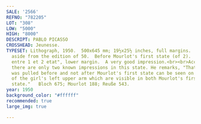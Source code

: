 ```yaml
---
SALE: '2566'
REFNO: "782205"
LOT: "308"
LOW: "5000"
HIGH: "8000"
DESCRIPT: PABLO PICASSO
CROSSHEAD: Jeunesse.
TYPESET: Lithograph, 1950.  500x645 mm; 19½x25½ inches, full margins.  Artist's proof,
  aside from the edition of 50.  Before Mourlot's first state (of 2).  Inscribed "188
  entre 1 et 2 etat", lower margin.  A very good impression.<br><br>According to Reuße,
  there are only two known impressions in this state. He remarks, "That the proof
  was pulled before and not after Mourlot's first state can be seen on the two spots
  of the girl's left upper arm which are visible in both Mourlot's first and second
  state."   Bloch 675; Mourlot 188; Reuße 543.
year: 1950
background_color: "#ffffff"
recommended: true
large_img: true

---
```

